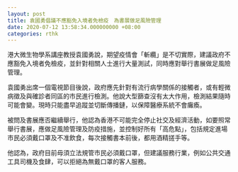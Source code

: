 ```yaml
---
layout: post
title: 袁國勇倡議不應豁免入境者免檢疫　為書展做足風險管理
date: 2020-07-12 13:58:34.000000000 +08:00
categories: rthk
---
```


港大微生物學系講座教授袁國勇說，期望疫情會「斬纜」是不切實際，建議政府不應豁免入境者免檢疫，並針對相關人士進行大量測試，同時應對舉行書展做足風險管理。

袁國勇出席一個電視節目後說，政府應先針對有流行病學關係的接觸者，或有輕微病徵及與確診者同區的市民進行檢測。他說大型篩查沒有太大作用，檢測結果隨時可能會變。現時只能盡早追蹤並切斷傳播鏈，以保障醫療系統不會癱瘓。

被問及書展應否繼續舉行，他認為香港不可能完全停止社交及經濟活動，如要照常舉行書展，應做足風險管理及防疫措施，並控制好所有「高危點」，包括規定進場市民必須戴口罩及不准飲食，每次接觸書本前後，都用酒精搓手等。

他認為，政府目前毋須立法規管市民必須戴口罩，但建議服務行業，例如公共交通工具司機及食肆，可以拒絕為無戴口罩的客人服務。
